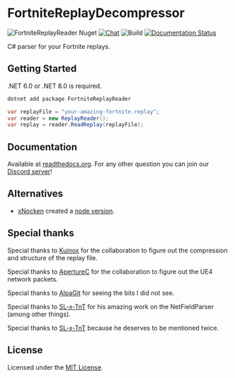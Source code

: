 # FortniteReplayDecompressor

![FortniteReplayReader Nuget](https://img.shields.io/nuget/v/FortniteReplayReader?color=brightgreen)
[![Chat](https://img.shields.io/badge/chat-on%20discord-7289da.svg)](https://discord.gg/p5CMqJC)
![Build](https://github.com/Shiqan/FortniteReplayDecompressor/workflows/Build/badge.svg)
[![Documentation Status](https://readthedocs.org/projects/fortnitereplaydecompressor/badge/?version=latest)](https://fortnitereplaydecompressor.readthedocs.io/en/latest/?badge=latest)

C# parser for your Fortnite replays.

## Getting Started

.NET 6.0 or .NET 8.0 is required.

```powershell
dotnet add package FortniteReplayReader
```

```csharp
var replayFile = "your-amazing-fortnite.replay";
var reader = new ReplayReader();
var replay = reader.ReadReplay(replayFile);
```

## Documentation
Available at [readthedocs.org](https://fortnitereplaydecompressor.readthedocs.io/en/latest/?badge=latest). For any other question you can join our [Discord server](https://discord.gg/p5CMqJC)!

## Alternatives
- [xNocken](https://github.com/xNocken/replay-reader) created a [node version](https://www.npmjs.com/package/fortnite-replay-parser).

## Special thanks
Special thanks to [Kuinox](https://github.com/Kuinox/ChartsNite) for the collaboration to figure out the compression and structure of the replay file.

Special thanks to [ApertureC](https://github.com/ApertureC/) for the collaboration to figure out the UE4 network packets.

Special thanks to [AlpaGit](https://github.com/AlpaGit) for seeing the bits I did not see.

Special thanks to [SL-x-TnT](https://github.com/SL-x-TnT) for his amazing work on the NetFieldParser (among other things).

Special thanks to [SL-x-TnT](https://github.com/SL-x-TnT) because he deserves to be mentioned twice.

## License
Licensed under the [MIT License](LICENSE).
